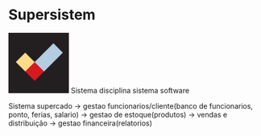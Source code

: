 # Supersistem
<img src="https://raw.githubusercontent.com/PhilipeGomes/Supersistem/main/Documento%20de%20Requisitos/images/image1.png"  width="120" height="120">
Sistema disciplina sistema software

Sistema supercado -> gestao funcionarios/cliente(banco de funcionarios, ponto, ferias, salario)
		              -> gestao de estoque(produtos) -> vendas e distribuição
	                -> gestao financeira(relatorios)

